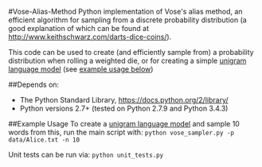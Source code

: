 #Vose-Alias-Method
Python implementation of Vose's alias method, an efficient algorithm for sampling from a discrete probability distribution (a good explanation of which can be found at http://www.keithschwarz.com/darts-dice-coins/).

This code can be used to create (and efficiently sample from) a probability distribution when rolling a weighted die, or for creating a simple [unigram language model](https://en.wikipedia.org/wiki/Language_model#Unigram_models) (see [example usage below](#example-usage))

##<a name="depends-on">Depends on:</a>
- The Python Standard Library, https://docs.python.org/2/library/
- Python versions 2.7+ (tested on Python 2.7.9 and Python 3.4.3)

##<a name="example-usage">Example Usage</a>
To create a [unigram language model](https://en.wikipedia.org/wiki/Language_model#Unigram_models) and sample 10 words from this, run the main script with:
```python vose_sampler.py -p data/Alice.txt -n 10```

Unit tests can be run via:
```python unit_tests.py```
